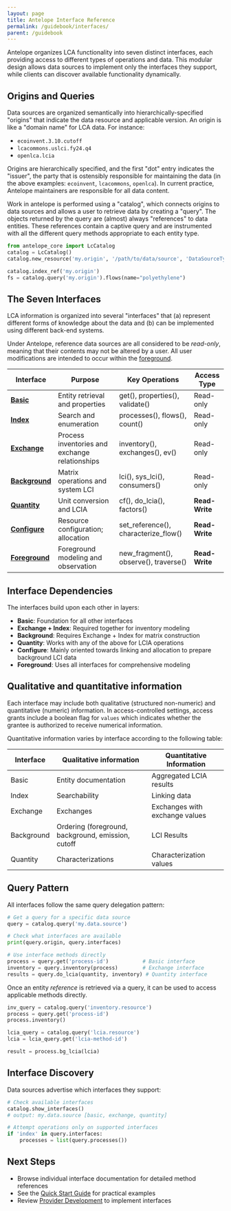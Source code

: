 ```yaml
---
layout: page
title: Antelope Interface Reference
permalink: /guidebook/interfaces/
parent: /guidebook
---
```


Antelope organizes LCA functionality into seven distinct interfaces, each providing access to different types of operations and data. This modular design allows data sources to implement only the interfaces they support, while clients can discover available functionality dynamically.

## Origins and Queries

Data sources are organized semantically into hierarchically-specified "origins" that indicate the data
resource and applicable version. An origin is like a "domain name" for LCA data. For instance:

 * `ecoinvent.3.10.cutoff`
 * `lcacommons.uslci.fy24.q4`
 * `openlca.lcia`

Origins are hierarchically specified, and the first "dot" entry indicates the "issuer", the party that is ostensibly responsible for maintaining the data (in the above examples: `ecoinvent`, `lcacommons`, `openlca`). In current practice, Antelope maintainers are responsible for all data content.

Work in antelope is performed using a "catalog", which connects origins to data sources and allows a user to retrieve data by creating a "query". The objects returned by the query are (almost) always "references" to data entities. These references contain a captive query and are instrumented with all the different query methods appropriate to each entity type.

```python
from antelope_core import LcCatalog
catalog = LcCatalog()
catalog.new_resource('my.origin', '/path/to/data/source', 'DataSourceType', interfaces=('basic', 'exchange'))

catalog.index_ref('my.origin')
fs = catalog.query('my.origin').flows(name="polyethylene")
```

## The Seven Interfaces

LCA information is organized into several "interfaces" that (a) represent different forms of knowledge about the data and (b) can be implemented using different back-end systems.  

Under Antelope, reference data sources are all considered to be *read-only*, meaning that their contents may not be altered by a user.  All user modifications are intended to occur within the [foreground](foreground).

| Interface                    | Purpose                                        | Key Operations                        | Access Type    |
|------------------------------|------------------------------------------------|---------------------------------------|----------------|
| [**Basic**](basic)           | Entity retrieval and properties                | get(), properties(), validate()       | Read-only      |
| [**Index**](index-interface) | Search and enumeration                         | processes(), flows(), count()         | Read-only      |
| [**Exchange**](exchange)     | Process inventories and exchange relationships | inventory(), exchanges(), ev()        | Read-only      |
| [**Background**](background) | Matrix operations and system LCI               | lci(), sys_lci(), consumers()         | Read-only      |
| [**Quantity**](quantity)     | Unit conversion and LCIA                       | cf(), do_lcia(), factors()            | **Read-Write** |
| [**Configure**](configure)   | Resource configuration; allocation             | set_reference(), characterize_flow()  | **Read-Write** |
| [**Foreground**](foreground) | Foreground modeling and observation            | new_fragment(), observe(), traverse() | **Read-Write** |

## Interface Dependencies

The interfaces build upon each other in layers:

- **Basic**: Foundation for all other interfaces
- **Exchange + Index**: Required together for inventory modeling  
- **Background**: Requires Exchange + Index for matrix construction
- **Quantity**: Works with any of the above for LCIA operations
- **Configure**: Mainly oriented towards linking and allocation to prepare background LCI data
- **Foreground**: Uses all interfaces for comprehensive modeling


## Qualitative and quantitative information 

Each interface may include both qualitative (structured non-numeric) and quantitative (numeric) information.  In access-controlled settings, access grants include a boolean flag for `values` which indicates whether the grantee is authorized to receive numerical information.

Quantitative information varies by interface according to the following table:

| Interface  | Qualitative information                            | Quantitative Information       |
|------------|----------------------------------------------------|--------------------------------|
| Basic      | Entity documentation                               | Aggregated LCIA results        |
| Index      | Searchability                                      | Linking data                   |
| Exchange   | Exchanges                                          | Exchanges with exchange values |
| Background | Ordering (foreground, background, emission, cutoff | LCI Results                    | 
| Quantity   | Characterizations                                  | Characterization values        |

## Query Pattern

All interfaces follow the same query delegation pattern:

```python
# Get a query for a specific data source
query = catalog.query('my.data.source')

# Check what interfaces are available
print(query.origin, query.interfaces)

# Use interface methods directly
process = query.get('process-id')           # Basic interface
inventory = query.inventory(process)        # Exchange interface
results = query.do_lcia(quantity, inventory) # Quantity interface
```

Once an entity *reference* is retrieved via a query, it can be used to access applicable  methods directly.

```python
inv_query = catalog.query('inventory.resource')
process = query.get('process-id')
process.inventory()

lcia_query = catalog.query('lcia.resource')
lcia = lcia_query.get('lcia-method-id')

result = process.bg_lcia(lcia)
```

## Interface Discovery

Data sources advertise which interfaces they support:

```python
# Check available interfaces
catalog.show_interfaces()
# output: my.data.source [basic, exchange, quantity]

# Attempt operations only on supported interfaces
if 'index' in query.interfaces:
    processes = list(query.processes())
```

## Next Steps

- Browse individual interface documentation for detailed method references
- See the [Quick Start Guide](/guidebook/quickstart) for practical examples
- Review [Provider Development](/guidebook/providers) to implement interfaces
